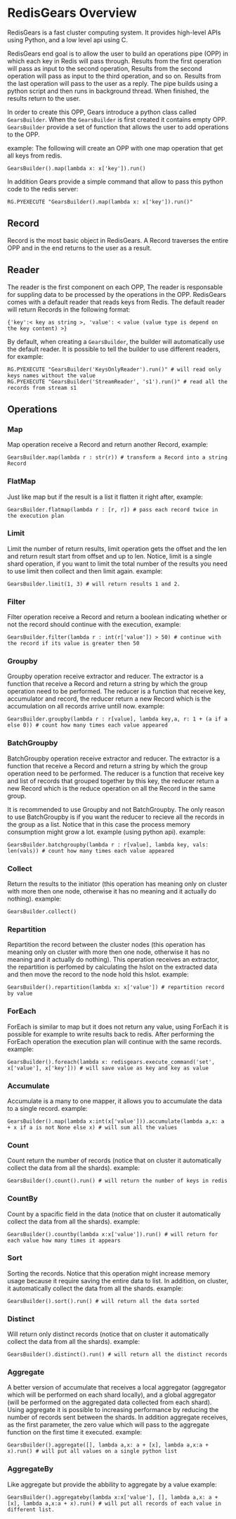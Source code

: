 # RedisGears Overview
RedisGears is a fast cluster computing system. It provides high-level APIs using Python, and a low level api using C.

RedisGears end goal is to allow the user to build an operations pipe (OPP) in which each key in Redis will pass through. Results from the first operation will pass as input to the second operation, Results from the second operation will pass as input to the third operation, and so on. Results from the last operation will pass to the user as a reply. The pipe builds using a python script and then runs in background thread. When finished, the results return to the user.

In order to create this OPP, Gears introduce a python class called `GearsBuilder`. When the `GearsBuilder` is first created it contains empty OPP. `GearsBuilder` provide a set of function that allows the user to add operations to the OPP.

example:
The following will create an OPP with one map operation that get all keys from redis.
```
GearsBuilder().map(lambda x: x['key']).run()
```

In addition Gears provide a simple command that allow to pass this python code to the redis server:
```
RG.PYEXECUTE "GearsBuilder().map(lambda x: x['key']).run()"
```

## Record
Record is the most basic object in RedisGears. A Record traverses the entire OPP and in the end returns to the user as a result.

## Reader
The reader is the first component on each OPP, The reader is responsable for suppling data to be processed by the operations in the OPP. RedisGears comes with a default reader that reads keys from Redis. The default reader will return Records in the following format:
```
{'key':< key as string >, 'value': < value (value type is depend on the key content) >}
```

By default, when creating a `GearsBuilder`, the builder will automatically use the default reader. It is possible to tell the builder to use different readers, for example:
```
RG.PYEXECUTE "GearsBuilder('KeysOnlyReader').run()" # will read only keys names without the value
RG.PYEXECUTE "GearsBuilder('StreamReader', 's1').run()" # read all the records from stream s1
```


## Operations

### Map
Map operation receive a Record and return another Record, example:
```
GearsBuilder.map(lambda r : str(r)) # transform a Record into a string Record
```

### FlatMap
Just like map but if the result is a list it flatten it right after, example:
```
GearsBuilder.flatmap(lambda r : [r, r]) # pass each record twice in the execution plan
```

### Limit
Limit the number of return results, limit operation gets the offset and the len and return result start from offset and up to len. Notice, limit is a single shard operation, if you want to limit the total number of the results you need to use limit then collect and then limit again. example:
```
GearsBuilder.limit(1, 3) # will return results 1 and 2.
```

### Filter
Filter operation receive a Record and return a boolean indicating whether or not the record should continue with the execution, example:
```
GearsBuilder.filter(lambda r : int(r['value']) > 50) # continue with the record if its value is greater then 50
```

### Groupby
Groupby operation receive extractor and reducer. The extractor is a function that receive a Record and return a string by which the group operation need to be performed. The reducer is a function that receive key, accumulator and record, the reducer return a new Record which is the accumulation on all records arrive untill now. example:
```
GearsBuilder.groupby(lambda r : r[value], lambda key,a, r: 1 + (a if a else 0)) # count how many times each value appeared
```

### BatchGroupby
BatchGroupby operation receive extractor and reducer. The extractor is a function that receive a Record and return a string by which the group operation need to be performed. The reducer is a function that receive key and list of records that grouped together by this key, the reducer return a new Record which is the reduce operation on all the Record in the same group.

It is recommended to use Groupby and not BatchGroupby. The only reason to use BatchGroupby is if you want the reducer to recieve all the records in the group as a list. Notice that in this case the process memory consumption might grow a lot. example (using python api). example:

```
GearsBuilder.batchgroupby(lambda r : r[value], lambda key, vals: len(vals)) # count how many times each value appeared
```

### Collect
Return the results to the initiator (this operation has meaning only on cluster with more then one node, otherwise it has no meaning and it actually do nothing). example:
```
GearsBuilder.collect()
```

### Repartition
Repartition the record between the cluster nodes (this operation has meaning only on cluster with more then one node, otherwise it has no meaning and it actually do nothing). This operation receives an extractor, the repartition is perfomed by calculating the hslot on the extracted data and then move the record to the node hold this hslot.
example:
```
GearsBuilder().repartition(lambda x: x['value']) # repartition record by value
```

### ForEach
ForEach is similar to map but it does not return any value, using ForEach it is possible for example to write results back to redis. After performing the ForEach operation the execution plan will continue with the same records.
example:
```
GearsBuilder().foreach(lambda x: redisgears.execute_command('set', x['value'], x['key'])) # will save value as key and key as value
```

### Accumulate
Accumulate is a many to one mapper, it allows you to accumulate the data to a single record.
example:
```
GearsBuilder().map(lambda x:int(x['value'])).accumulate(lambda a,x: a + x if a is not None else x) # will sum all the values
```

### Count
Count return the number of records (notice that on cluster it automatically collect the data from all the shards).
example:
```
GearsBuilder().count().run() # will return the number of keys in redis
```

### CountBy
Count by a spacific field in the data (notice that on cluster it automatically collect the data from all the shards).
example:
```
GearsBuilder().countby(lambda x:x['value']).run() # will return for each value how many times it appears
```

### Sort
Sorting the records. Notice that this operation might increase memory usage because it require saving the entire data to list. In addition, on cluster, it automatically collect the data from all the shards.
example:
```
GearsBuilder().sort().run() # will return all the data sorted
```

### Distinct
Will return only distinct records (notice that on cluster it automatically collect the data from all the shards).
example:
```
GearsBuilder().distinct().run() # will return all the distinct records
```

### Aggregate
A better version of accumulate that receives a local aggregator (aggregator which will be performed on each shard locally), and a global aggregator (will be performed on the aggregated data collected from each shard). Using aggregate it is possible to increasing performance by reducing the number of records sent between the shards. In addition aggregate receives, as the first parameter, the zero value which will pass to the aggregate function on the first time it executed.
example:
```
GearsBuilder().aggregate([], lambda a,x: a + [x], lambda a,x:a + x).run() # will put all values on a single python list
```

### AggregateBy
Like aggregate but provide the abbility to aggregate by a value
example:
```
GearsBuilder().aggregateby(lambda x:x['value'], [], lambda a,x: a + [x], lambda a,x:a + x).run() # will put all records of each value in different list.
```
